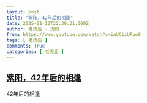 ```yaml
---
layout: post
title: "紫阳，42年后的相逢"
date: 2025-01-12T22:39:31.000Z
author: 老虎庙 · 虎侃
from: https://www.youtube.com/watch?v=inUCiiUPao0
tags: [ 老虎庙 ]
comments: True
categories: [ 老虎庙 ]
---
```

<!--1736721571000-->
[紫阳，42年后的相逢](https://www.youtube.com/watch?v=inUCiiUPao0)
------

<div>
42年后的相逢
</div>
